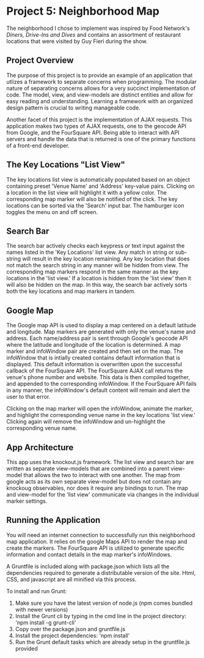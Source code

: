 # Project 5: Neighborhood Map

The neighborhood I chose to implement was inspired by Food Network's <i>Diners, Drive-Ins and Dives</i> and contains an assortment of restaurant locations that were visited by Guy Fieri during the show.

## Project Overview

The purpose of this project is to provide an example of an application that utlizes a framework to separate concerns when programming.  The modular nature of separating concerns allows for a very succinct implementation of code.  The model, view, and view-models are distinct entities and allow for easy reading and understanding.  Learning a framework with an organized design pattern is crucial to writing manageable code.<br>

Another facet of this project is the implementation of AJAX requests.  This application makes two types of AJAX requests, one to the geocode API from Google, and the FourSquare API.  Being able to interact with API servers and handle the data that is returned is one of the primary functions of a front-end developer.

## The Key Locations "List View"

The key locations list view is automatically populated based on an object containing preset 'Venue Name' and 'Address' key-value pairs.  Clicking on a location in the list view will highlight it with a yellow color.  The corresponding map marker will also be notified of the click.  The key locations can be sorted via the 'Search' input bar.  The hamburger icon toggles the menu on and off screen.

## Search Bar

The search bar actively checks each keypress or text input against the names listed in the 'Key Locations' list view.  Any match in string or sub-string will result in the key location remaining.  Any key location that does not match the search string in any manner will be hidden from view.  The corresponding map markers respond in the same manner as the key locations in the 'list view.'  If a location is hidden from the 'list view' then it will also be hidden on the map.  In this way, the search bar actively sorts both the key locations and map markers in tandem.

## Google Map

The Google map API is used to display a map centered on a default latitude and longitude.  Map markers are generated with only the venue's name and address.  Each name/address pair is sent through Google's geocode API where the latitude and longitude of the location is determined.  A map marker and infoWindow pair are created and then set on the map.  The infoWindow that is intially created contains default information that is displayed.  This default information is overwritten upon the successful callback of the FourSquare API.  The FourSquare AJAX call returns the venue's phone number and website.  This data is then compiled together, and appended to the corresponding infoWindow.  If the FourSquare API fails in any manner, the infoWindow's default content will remain and alert the user to that error. <br>

Clicking on the map marker will open the infoWindow, animate the marker, and highlight the corresponding venue name in the key locations 'list view.'  Clicking again will remove the infoWindow and un-highlight the corresponding venue name.

## App Architecture

This app uses the knockout.js framework.  The list view and search bar are written as separate view-models that are combined into a parent view-model that allows the two to interact with one another.  The map from google acts as its own separate view-model but does not contain any knockoug observables, nor does it require any bindings to run.  The map and view-model for the 'list view' communicate via changes in the individual marker settings.

## Running the Application

You will need an internet connection to successfully run this neighborhood map application.  It relies on the google Maps API to render the map and create the markers.  The FourSquare API is utilized to generate specific information and contact details in the map marker's infoWindows.<br>

A Gruntfile is included along with package.json which lists all the dependencies required to generate a distributable version of the site.  Html, CSS, and javascript are all minified via this process.

To install and run Grunt:
1. Make sure you have the latest version of node.js (npm comes bundled with newer versions)
2. Install the Grunt cli by typing in the cmd line in the project directory: 'npm install -g grunt-cli'
3. Copy over the package.json and gruntfile.js
4. Install the project dependencies: 'npm install'
5. Run the Grunt default tasks which are already setup in the gruntfile.js provided